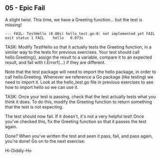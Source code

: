 ## 05 - Epic Fail


A slight twist. This time, we have a Greeting function... but the test is missing!

`
--- FAIL: TestHello (0.00s)
    hello_test.go:8: not implemented yet
FAIL
exit status 1
FAIL    hello   0.073s
`


TASK: Modify TestHello so that it actually tests the Greeting function, in a similar way to the tests for previous exercises. Your test should call hello.Greeting(), assign the result to a variable, compare it to an expected result, and fail with t.Errorf(...) if they are different.



Note that the test package will need to import the hello package, in order to call hello.Greeting. Whenever we reference a Go package (like testing) we need to import it. Look at the hello_test.go file in previous exercises to see how to import hello so we can use it.

TASK: Once your test is passing, check that the test actually tests what you think it does. To do this, modify the Greeting function to return something that the test is not expecting.

The test should now fail. If it doesn't, it's not a very helpful test! Once you've checked this, fix the Greeting function so that it passes the test again.

Done?
When you've written the test and seen it pass, fail, and pass again, you're done! Go on to the next exercise:

Hi-Diddly-Ho

